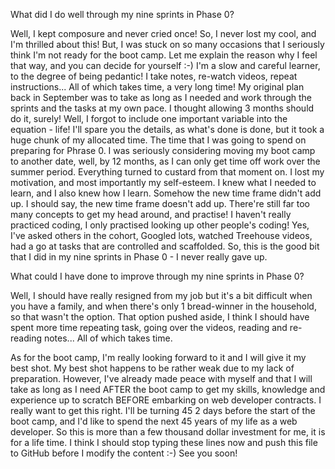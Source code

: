 What did I do well through my nine sprints in Phase 0?

Well, I kept composure and never cried once! So, I never lost my cool, and I'm thrilled about this! But, I was stuck on so many occasions that I seriously think I'm not ready for the boot camp.
Let me explain the reason why I feel that way, and you can decide for yourself :-)
I'm a slow and careful learner, to the degree of being pedantic! I take notes, re-watch videos, repeat instructions... All of which takes time, a very long time! My original plan back in September was to take as long as I needed and work through the sprints and the tasks at my own pace. I thought allowing 3 months should do it, surely! Well, I forgot to include one important variable into the equation - life! I'll spare you the details, as what's done is done, but it took a huge chunk of my allocated time. The time that I was going to spend on preparing for Phrase 0. I was seriously considering moving my boot camp to another date, well, by 12 months, as I can only get time off work over the summer period.
Everything turned to custard from that moment on. I lost my motivation, and most importantly my self-esteem. I knew what I needed to learn, and I also knew how I learn. Somehow the new time frame didn't add up. I should say, the new time frame doesn't add up. There're still far too many concepts to get my head around, and practise! I haven't really practiced coding, I only practised looking up other people's coding!
Yes, I've asked others in the cohort, Googled lots, watched Treehouse videos, had a go at tasks that are controlled and scaffolded. So, this is the good bit that I did in my nine sprints in Phase 0 - I never really gave up.

What could I have done to improve through my nine sprints in Phase 0?

Well, I should have really resigned from my job but it's a bit difficult when you have a family, and when there's only 1 bread-winner in the household, so that wasn't the option. That option pushed aside, I think I should have spent more time repeating task, going over the videos, reading and re-reading notes... All of which takes time.

As for the boot camp, I'm really looking forward to it and I will give it my best shot. My best shot happens to be rather weak due to my lack of preparation. However, I've already made peace with myself and that I will take as long as I need AFTER the boot camp to get my skills, knowledge and experience up to scratch BEFORE embarking on web developer contracts.
I really want to get this right. I'll be turning 45 2 days before the start of the boot camp, and I'd like to spend the next 45 years of my life as a web developer. So this is more than a few thousand dollar investment for me, it is for a life time.
I think I should stop typing these lines now and push this file to GitHub before I modify the content :-)
See you soon!
